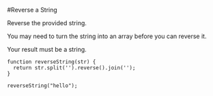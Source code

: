 #Reverse a String

Reverse the provided string.

You may need to turn the string into an array before you can reverse it.

Your result must be a string.

```
function reverseString(str) {
  return str.split('').reverse().join('');
}

reverseString("hello");
```
